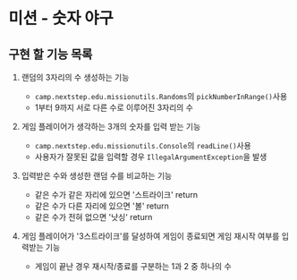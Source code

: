 # 미션 - 숫자 야구

## 구현 할 기능 목록

1. 랜덤의 3자리의 수 생성하는 기능

   - `camp.nextstep.edu.missionutils.Randoms`의 `pickNumberInRange()`사용
   - 1부터 9까지 서로 다른 수로 이루어진 3자리의 수

2. 게임 플레이어가 생각하는 3개의 숫자를 입력 받는 기능

   - `camp.nextstep.edu.missionutils.Console`의 `readLine()`사용
   - 사용자가 잘못된 값을 입력할 경우 `IllegalArgumentException`을 발생

3. 입력받은 수와 생성한 랜덤 수를 비교하는 기능

   - 같은 수가 같은 자리에 있으면 '스트라이크' return
   - 같은 수가 다른 자리에 있으면 '볼' return
   - 같은 수가 전혀 없으면 '낫싱' return

4. 게임 플레이어가 '3스트라이크'를 달성하여 게임이 종료되면 게임 재시작 여부를 입력받는 기능
   - 게임이 끝난 경우 재시작/종료를 구분하는 1과 2 중 하나의 수
